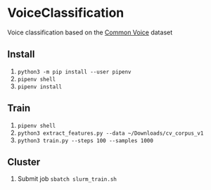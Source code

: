 # VoiceClassification

Voice classification based on the [Common Voice](https://voice.mozilla.org/data) dataset

## Install
1. `python3 -m pip install --user pipenv`
2. `pipenv shell`
3. `pipenv install`

## Train
1. `pipenv shell`
2. `python3 extract_features.py --data ~/Downloads/cv_corpus_v1`
3. `python3 train.py --steps 100 --samples 1000`

## Cluster
1. Submit job `sbatch slurm_train.sh`